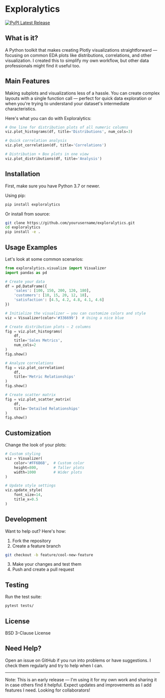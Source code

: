 # Exploralytics

[![PyPI Latest Release](https://img.shields.io/pypi/v/pandas.svg)](https://pypi.org/project/exploralytics/)

## What is it?
A Python toolkit that makes creating Plotly visualizations straightforward — focusing on common EDA plots like distributions, correlations, and other visualization. I created this to simplify my own workflow, but other data professionals might find it useful too.

## Main Features
Making subplots and visualizations less of a hassle. You can create complex layouts with a single function call — perfect for quick data exploration or when you're trying to understand your dataset's intermediate characteristics.

Here's what you can do with Exploralytics:
```python
# One line for distribution plots of all numeric columns
viz.plot_histograms(df, title='Distributions', num_cols=3)

# Quick correlation analysis
viz.plot_correlation(df, title='Correlations')

# Distribution + Box plots in one view
viz.plot_distributions(df, title='Analysis')
```

## Installation

First, make sure you have Python 3.7 or newer.

Using pip:
```bash
pip install exploralytics
```

Or install from source:
```bash
git clone https://github.com/yourusername/exploralytics.git
cd exploralytics
pip install -e .
```

## Usage Examples

Let's look at some common scenarios:

```python
from exploralytics.visualize import Visualizer
import pandas as pd

# Create your data
df = pd.DataFrame({
    'sales': [100, 150, 200, 120, 180],
    'customers': [10, 15, 20, 12, 18],
    'satisfaction': [4.5, 4.2, 4.8, 4.1, 4.6]
})

# Initialize the visualizer — you can customize colors and style
viz = Visualizer(color='#336699')  # Using a nice blue

# Create distribution plots — 2 columns
fig = viz.plot_histograms(
    df,
    title='Sales Metrics',
    num_cols=2
)
fig.show()

# Analyze correlations
fig = viz.plot_correlation(
    df,
    title='Metric Relationships'
)
fig.show()

# Create scatter matrix
fig = viz.plot_scatter_matrix(
    df,
    title='Detailed Relationships'
)
fig.show()
```

## Customization

Change the look of your plots:

```python
# Custom styling
viz = Visualizer(
    color='#FF6B6B',  # Custom color
    height=800,       # Taller plots
    width=1000        # Wider plots
)

# Update style settings
viz.update_style(
    font_size=14,
    title_x=0.5
)
```

## Development

Want to help out? Here's how:

1. Fork the repository
2. Create a feature branch
```bash
git checkout -b feature/cool-new-feature
```
3. Make your changes and test them
4. Push and create a pull request

## Testing

Run the test suite:
```bash
pytest tests/
```

## License
BSD 3-Clause License

## Need Help?
Open an issue on GitHub if you run into problems or have suggestions. I check them regularly and try to help when I can.

---
Note: This is an early release — I'm using it for my own work and sharing it in case others find it helpful. Expect updates and improvements as I add features I need. Looking for collaborators!
